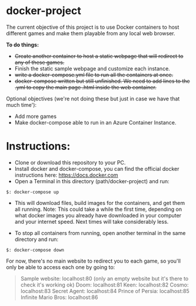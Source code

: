 # docker-project
The current objective of this project is to use Docker containers to host different games and make them playable from any local web browser.

__To do things:__
- ~~Create another container to host a static webpage that will redirect to any of these games.~~
- Finish the static sample webpage and customize each instance.
- ~~write a docker-compose.yml file to run all the containers at once.~~
- ~~docker-compose written but still unfinished. We need to add lines to the .yml to copy the main page .html inside the web container.~~

Optional objectives (we're not doing these but just in case we have that much time'):
- Add more games
- Make docker-compose able to run in an Azure Container Instance.

# Instructions:
- Clone or download this repository to your PC.
- Install docker and docker-compose, you can find the official docker instructions here: https://docs.docker.com
- Open a Terminal in this directory (path/docker-project) and run:
```
$: docker-compose up
```
- This will download files, build images for the containers, and get them all running. Note: This could take a while the first time, depending on what docker images you already have downloaded in your computer and your internet speed. Next times will take considerably less.

- To stop all containers from running, open another terminal in the same directory and run:
```
$: docker-compose down
```
For now, there's no main website to redirect you to each game, so you'll only be able to access each one by going to:
> Sample website: localhost:80 (only an empty website but it's there to check it's working ok)
> Doom: localhost:81
> Keen: localhost:82
> Cosmo: localhost:83
> Secret Agent: localhost:84
> Prince of Persia: localhost:85
> Infinite Mario Bros: localhost:86
